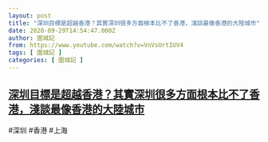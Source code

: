 ```yaml
---
layout: post
title: "深圳目標是超越香港？其實深圳很多方面根本比不了香港，淺談最像香港的大陸城市"
date: 2020-09-29T14:54:47.000Z
author: 圍城記
from: https://www.youtube.com/watch?v=VnVsUrtIUV4
tags: [ 圍城記 ]
categories: [ 圍城記 ]
---
```

<!--1601391287000-->
[深圳目標是超越香港？其實深圳很多方面根本比不了香港，淺談最像香港的大陸城市](https://www.youtube.com/watch?v=VnVsUrtIUV4)
------

<div>
#深圳 #香港 #上海
</div>

